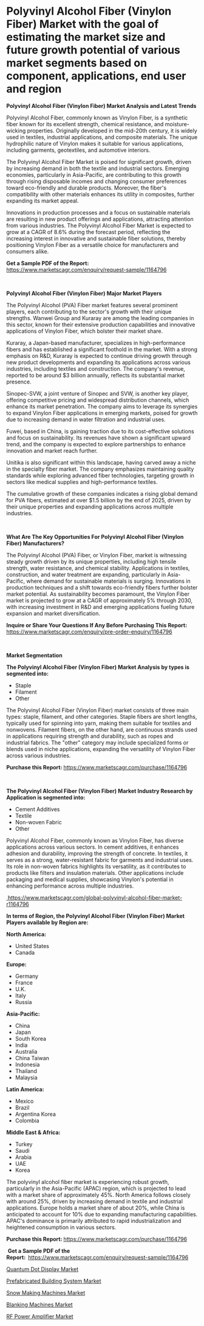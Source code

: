 <p><h1>Polyvinyl Alcohol Fiber (Vinylon Fiber) Market with the goal of estimating the market size and future growth potential of various market segments based on component, applications, end user and region</h1></p><p><strong>Polyvinyl Alcohol Fiber (Vinylon Fiber) Market Analysis and Latest Trends</strong></p>
<p><p>Polyvinyl Alcohol Fiber, commonly known as Vinylon Fiber, is a synthetic fiber known for its excellent strength, chemical resistance, and moisture-wicking properties. Originally developed in the mid-20th century, it is widely used in textiles, industrial applications, and composite materials. The unique hydrophilic nature of Vinylon makes it suitable for various applications, including garments, geotextiles, and automotive interiors.</p><p>The Polyvinyl Alcohol Fiber Market is poised for significant growth, driven by increasing demand in both the textile and industrial sectors. Emerging economies, particularly in Asia-Pacific, are contributing to this growth through rising disposable incomes and changing consumer preferences toward eco-friendly and durable products. Moreover, the fiber's compatibility with other materials enhances its utility in composites, further expanding its market appeal.</p><p>Innovations in production processes and a focus on sustainable materials are resulting in new product offerings and applications, attracting attention from various industries. The Polyvinyl Alcohol Fiber Market is expected to grow at a CAGR of 8.6% during the forecast period, reflecting the increasing interest in innovative and sustainable fiber solutions, thereby positioning Vinylon Fiber as a versatile choice for manufacturers and consumers alike.</p></p>
<p><strong>Get a Sample PDF of the Report:&nbsp;</strong> <a href="https://www.marketscagr.com/enquiry/request-sample/1164796?utm_campaign=1259&utm_medium=2&utm_source=Github&utm_content=ia&utm_term=29092024&utm_id=polyvinyl-alcohol-fiber-vinylon-fiber">https://www.marketscagr.com/enquiry/request-sample/1164796</a></p>
<p>&nbsp;</p>
<p><strong>Polyvinyl Alcohol Fiber (Vinylon Fiber) Major Market Players</strong></p>
<p><p>The Polyvinyl Alcohol (PVA) Fiber market features several prominent players, each contributing to the sector's growth with their unique strengths. Wanwei Group and Kuraray are among the leading companies in this sector, known for their extensive production capabilities and innovative applications of Vinylon Fiber, which bolster their market share.</p><p>Kuraray, a Japan-based manufacturer, specializes in high-performance fibers and has established a significant foothold in the market. With a strong emphasis on R&D, Kuraray is expected to continue driving growth through new product developments and expanding its applications across various industries, including textiles and construction. The company's revenue, reported to be around $3 billion annually, reflects its substantial market presence.</p><p>Sinopec-SVW, a joint venture of Sinopec and SVW, is another key player, offering competitive pricing and widespread distribution channels, which enhance its market penetration. The company aims to leverage its synergies to expand Vinylon Fiber applications in emerging markets, poised for growth due to increasing demand in water filtration and industrial uses.</p><p>Fuwei, based in China, is gaining traction due to its cost-effective solutions and focus on sustainability. Its revenues have shown a significant upward trend, and the company is expected to explore partnerships to enhance innovation and market reach further.</p><p>Unitika is also significant within this landscape, having carved away a niche in the specialty fiber market. The company emphasizes maintaining quality standards while exploring advanced fiber technologies, targeting growth in sectors like medical supplies and high-performance textiles.</p><p>The cumulative growth of these companies indicates a rising global demand for PVA fibers, estimated at over $1.5 billion by the end of 2025, driven by their unique properties and expanding applications across multiple industries.</p></p>
<p>&nbsp;</p>
<p><strong>What Are The Key Opportunities For Polyvinyl Alcohol Fiber (Vinylon Fiber) Manufacturers?</strong></p>
<p><p>The Polyvinyl Alcohol (PVA) Fiber, or Vinylon Fiber, market is witnessing steady growth driven by its unique properties, including high tensile strength, water resistance, and chemical stability. Applications in textiles, construction, and water treatment are expanding, particularly in Asia-Pacific, where demand for sustainable materials is surging. Innovations in production techniques and a shift towards eco-friendly fibers further bolster market potential. As sustainability becomes paramount, the Vinylon Fiber market is projected to grow at a CAGR of approximately 5% through 2030, with increasing investment in R&D and emerging applications fueling future expansion and market diversification.</p></p>
<p><strong>Inquire or Share Your Questions If Any Before Purchasing This Report:</strong> <a href="https://www.marketscagr.com/enquiry/pre-order-enquiry/1164796?utm_campaign=1259&utm_medium=2&utm_source=Github&utm_content=ia&utm_term=29092024&utm_id=polyvinyl-alcohol-fiber-vinylon-fiber">https://www.marketscagr.com/enquiry/pre-order-enquiry/1164796</a></p>
<p>&nbsp;</p>
<p><strong>Market Segmentation</strong></p>
<p><strong>The Polyvinyl Alcohol Fiber (Vinylon Fiber) Market Analysis by types is segmented into:</strong></p>
<p><ul><li>Staple</li><li>Filament</li><li>Other</li></ul></p>
<p><p>The Polyvinyl Alcohol Fiber (Vinylon Fiber) market consists of three main types: staple, filament, and other categories. Staple fibers are short lengths, typically used for spinning into yarn, making them suitable for textiles and nonwovens. Filament fibers, on the other hand, are continuous strands used in applications requiring strength and durability, such as ropes and industrial fabrics. The "other" category may include specialized forms or blends used in niche applications, expanding the versatility of Vinylon Fiber across various industries.</p></p>
<p><strong>Purchase this Report:&nbsp;</strong><a href="https://www.marketscagr.com/purchase/1164796?utm_campaign=1259&utm_medium=2&utm_source=Github&utm_content=ia&utm_term=29092024&utm_id=polyvinyl-alcohol-fiber-vinylon-fiber">https://www.marketscagr.com/purchase/1164796</a></p>
<p>&nbsp;</p>
<p><strong>The Polyvinyl Alcohol Fiber (Vinylon Fiber) Market Industry Research by Application is segmented into:</strong></p>
<p><ul><li>Cement Additives</li><li>Textile</li><li>Non-woven Fabric</li><li>Other</li></ul></p>
<p><p>Polyvinyl Alcohol Fiber, commonly known as Vinylon Fiber, has diverse applications across various sectors. In cement additives, it enhances adhesion and durability, improving the strength of concrete. In textiles, it serves as a strong, water-resistant fabric for garments and industrial uses. Its role in non-woven fabrics highlights its versatility, as it contributes to products like filters and insulation materials. Other applications include packaging and medical supplies, showcasing Vinylon's potential in enhancing performance across multiple industries.</p></p>
<p><a href="https://www.marketscagr.com/global-polyvinyl-alcohol-fiber-market-r1164796?utm_campaign=1259&utm_medium=2&utm_source=Github&utm_content=ia&utm_term=29092024&utm_id=polyvinyl-alcohol-fiber-vinylon-fiber">&nbsp;https://www.marketscagr.com/global-polyvinyl-alcohol-fiber-market-r1164796</a></p>
<p><strong>In terms of Region, the Polyvinyl Alcohol Fiber (Vinylon Fiber) Market Players available by Region are:</strong></p>
<p>
    <p> <strong> North America: </strong>
        <ul>
            <li>United States</li>
            <li>Canada</li>
        </ul>
        </p> 
    <p> <strong> Europe: </strong>
        <ul>
            <li>Germany</li>
            <li>France</li>
            <li>U.K.</li>
            <li>Italy</li>
            <li>Russia</li>
        </ul>
        </p> 
    <p> <strong> Asia-Pacific: </strong>
        <ul>
            <li>China</li>
            <li>Japan</li>
            <li>South Korea</li>
            <li>India</li>
            <li>Australia</li>
            <li>China Taiwan</li>
            <li>Indonesia</li>
            <li>Thailand</li>
            <li>Malaysia</li>
        </ul>
        </p> 
    <p> <strong> Latin America: </strong>
        <ul>
            <li>Mexico</li>
            <li>Brazil</li>
            <li>Argentina Korea</li>
            <li>Colombia</li>
        </ul>
        </p> 
    <p> <strong> Middle East & Africa: </strong>
        <ul>
            <li>Turkey</li>
            <li>Saudi</li>
            <li>Arabia</li>
            <li>UAE</li>
            <li>Korea</li>
        </ul>
    </p>
    </p>
<p><p>The polyvinyl alcohol fiber market is experiencing robust growth, particularly in the Asia-Pacific (APAC) region, which is projected to lead with a market share of approximately 45%. North America follows closely with around 25%, driven by increasing demand in textile and industrial applications. Europe holds a market share of about 20%, while China is anticipated to account for 10% due to expanding manufacturing capabilities. APAC's dominance is primarily attributed to rapid industrialization and heightened consumption in various sectors.</p></p>
<p><strong>Purchase this Report: </strong><a href="https://www.marketscagr.com/purchase/1164796?utm_campaign=1259&utm_medium=2&utm_source=Github&utm_content=ia&utm_term=29092024&utm_id=polyvinyl-alcohol-fiber-vinylon-fiber">https://www.marketscagr.com/purchase/1164796</a></p>
<p>&nbsp;<strong>Get a Sample PDF of the Report:&nbsp;&nbsp;</strong><a href="https://www.marketscagr.com/enquiry/request-sample/1164796?utm_campaign=1259&utm_medium=2&utm_source=Github&utm_content=ia&utm_term=29092024&utm_id=polyvinyl-alcohol-fiber-vinylon-fiber">https://www.marketscagr.com/enquiry/request-sample/1164796</a></p>
<p><strong></strong></p>
<p><p><a href="https://issuu.com/reportprime-2/docs/quantum-dot-display-market-size-203_efe38ca4737449?utm_campaign=1259&utm_medium=2&utm_source=Github&utm_content=ia&utm_term=29092024&utm_id=polyvinyl-alcohol-fiber-vinylon-fiber">Quantum Dot Display Market</a></p><p><a href="https://www.linkedin.com/pulse/in-depth-analysis-global-prefabricated-building-system-market-gywbe?utm_campaign=1259&utm_medium=2&utm_source=Github&utm_content=ia&utm_term=29092024&utm_id=polyvinyl-alcohol-fiber-vinylon-fiber">Prefabricated Building System Market</a></p><p><a href="https://www.linkedin.com/pulse/snow-making-machines-market-industry-landscape-growth-jl2ge?utm_campaign=1259&utm_medium=2&utm_source=Github&utm_content=ia&utm_term=29092024&utm_id=polyvinyl-alcohol-fiber-vinylon-fiber">Snow Making Machines Market</a></p><p><a href="https://www.linkedin.com/pulse/blanking-machines-market-growth-segmentation-regional-analysis-eiqqe?utm_campaign=1259&utm_medium=2&utm_source=Github&utm_content=ia&utm_term=29092024&utm_id=polyvinyl-alcohol-fiber-vinylon-fiber">Blanking Machines Market</a></p><p><a href="https://issuu.com/reportprime-2/docs/rf-power-amplifier-market-size-2030_329ba8349cb3f2?utm_campaign=1259&utm_medium=2&utm_source=Github&utm_content=ia&utm_term=29092024&utm_id=polyvinyl-alcohol-fiber-vinylon-fiber">RF Power Amplifier Market</a></p></p>